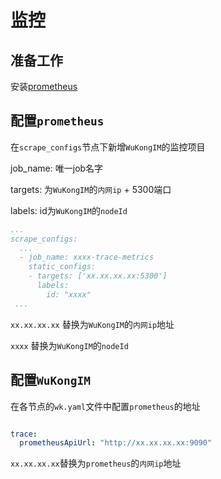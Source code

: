 # 监控


## 准备工作

安装[prometheus](https://github.com/prometheus/prometheus)


## 配置`prometheus`

在`scrape_configs`节点下新增`WuKongIM`的监控项目

job_name: 唯一job名字

targets: 为`WuKongIM`的`内网ip` + 5300端口

labels: id为`WuKongIM`的`nodeId`


```yaml
...
scrape_configs:
  ...
  - job_name: xxxx-trace-metrics
    static_configs:
    - targets: ['xx.xx.xx.xx:5300']
      labels:
        id: "xxxx"
 ...


```

`xx.xx.xx.xx` 替换为`WuKongIM`的`内网ip`地址

`xxxx` 替换为`WuKongIM`的`nodeId`

## 配置`WuKongIM`

在各节点的`wk.yaml`文件中配置`prometheus`的地址

```yaml

trace:
  prometheusApiUrl: "http://xx.xx.xx.xx:9090"

```

`xx.xx.xx.xx`替换为`prometheus`的`内网ip`地址